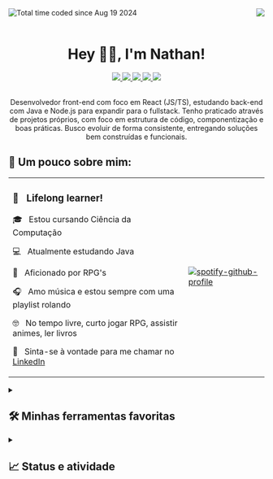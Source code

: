 <div align="center">
  <img align="right" src="https://komarev.com/ghpvc/?username=nathan-swe&color=811ed3&style=for-the-badge&label=Views" />
  <a href="https://wakatime.com/@96a13143-a47c-4a5f-932c-a56a25b82e18">
    <img align="left" src="https://wakatime.com/badge/user/96a13143-a47c-4a5f-932c-a56a25b82e18.svg?style=for-the-badge&color=811ed3" alt="Total time coded since Aug 19 2024" />
  </a>
</div>

<br>
<br>
<h1 align="center">Hey 👋🏾, I'm Nathan!</h1>
<div align="center">
  <a href="https://github.com/nathan-swe" target="_blank">
    <img src="https://img.shields.io/badge/GitHub-100000?style=for-the-badge&logo=github&logoColor=white" target="_blank" />
  </a>
  <a href="https://www.linkedin.com/in/nathan-swe/" target="_blank" >
    <img src="https://img.shields.io/badge/-LinkedIn-%230077B5?style=for-the-badge&logo=linkedin&logoColor=white" target="_blank" />
  </a>
  <a href="mailto:nathanls.swe@gmail.com">
    <img src="https://img.shields.io/badge/Gmail-D14836?style=for-the-badge&logo=gmail&logoColor=white" />
  </a>
  <a href="https://open.spotify.com/user/31ln6o6jtfic4zjqvyclkz47a7lq" target="_blank" >
    <img src="https://img.shields.io/badge/Spotify-1ED760?&style=for-the-badge&logo=spotify&logoColor=white" target="_blank" />
  </a>
  <a href="https://steamcommunity.com/id/missingerror" target="_blank">
    <img src="https://img.shields.io/badge/Steam-000000?style=for-the-badge&logo=steam&logoColor=white" target="_blank" />
  </a>
</div>

<br>
<p align="center">
  Desenvolvedor front-end com foco em React (JS/TS), estudando back-end com Java e Node.js para expandir para o fullstack. Tenho praticado através de projetos próprios, com foco em estrutura de código, componentização e boas práticas. Busco evoluir de forma consistente, entregando soluções bem construídas e funcionais.
</p>

<h2>🤔 Um pouco sobre mim:</h2>
<table align="center">
  <tr>
    <td colspan="2">
      <h3>📖 &nbsp; Lifelong learner!</h3>
      <p>🎓 &nbsp; Estou cursando Ciência da Computação</p>
      <p>💻 &nbsp; Atualmente estudando Java</p>
      <p>🏹 &nbsp; Aficionado por RPG's</p>
      <p>🎧 &nbsp; Amo música e estou sempre com uma playlist rolando</p>
      <p>🤓 &nbsp; No tempo livre, curto jogar RPG, assistir animes, ler livros</p>
      <p>💬 &nbsp; Sinta-se à vontade para me chamar no <a href="https://www.linkedin.com/in/nathan-swe/" target="_blank">LinkedIn</a></p>
      <!-- <p>📄 &nbsp; Dá uma olhada no meu currículo.</p> -->
    </td>
    <td colspan="2">
      <a href="https://spotify-github-profile.kittinanx.com/api/view?uid=31ln6o6jtfic4zjqvyclkz47a7lq&redirect=true">
        <img src="https://spotify-github-profile.kittinanx.com/api/view?uid=31ln6o6jtfic4zjqvyclkz47a7lq&cover_image=true&theme=default&show_offline=true&background_color=121212&interchange=true&bar_color=a200fa" alt="spotify-github-profile" />
      </a>
    </td>
  </tr>
</table>

<details>
  <summary><h2>🛠️ Minhas ferramentas favoritas</h2></summary>
  <div>
    <p><b>Proficiente com:</b></p>        
      <img title="Javascript" alt="javascript-logo" src="https://cdn.jsdelivr.net/gh/devicons/devicon@latest/icons/javascript/javascript-plain.svg" width="40px" />        
      <img title="Node.js" alt="nodejs-logo" src="https://cdn.jsdelivr.net/gh/devicons/devicon@latest/icons/nodejs/nodejs-plain-wordmark.svg" width="40px" />
      <img title="React" alt="react-logo" src="https://cdn.jsdelivr.net/gh/devicons/devicon@latest/icons/react/react-original-wordmark.svg" width="40px" />
      <img title="SASS" alt="sass-logo" src="https://cdn.jsdelivr.net/gh/devicons/devicon@latest/icons/sass/sass-original.svg" width="40px" />
      <img title="Tailwind" alt="tailwind-logo" src="https://cdn.jsdelivr.net/gh/devicons/devicon@latest/icons/tailwindcss/tailwindcss-original.svg" width="40px" />        
      <img title="Figma" alt="figma-logo" src="https://cdn.jsdelivr.net/gh/devicons/devicon@latest/icons/figma/figma-original.svg" width="40px" />          
      <img title="Git" alt="git-logo" src="https://cdn.jsdelivr.net/gh/devicons/devicon@latest/icons/git/git-original.svg" width="40px" />       
      <img title="Firebase" alt="firebase-logo" src="https://cdn.jsdelivr.net/gh/devicons/devicon@latest/icons/firebase/firebase-original.svg" width="40px" />        
      <img title="Jest" alt="jest-logo" src="https://cdn.jsdelivr.net/gh/devicons/devicon@latest/icons/jest/jest-plain.svg" width="40px" />
    <br>
    <br>
    <p><b>Aprimorando em:</b></p>        
      <img title="Java" alt="java-logo" src="https://cdn.jsdelivr.net/gh/devicons/devicon@latest/icons/java/java-original.svg" width="40px" />
      <img title="Spring" alt="spring-logo" src="https://cdn.jsdelivr.net/gh/devicons/devicon@latest/icons/spring/spring-original.svg" width="40px" />
      <img title="PostgreSQL" alt="postgresql-logo" src="https://cdn.jsdelivr.net/gh/devicons/devicon@latest/icons/postgresql/postgresql-plain-wordmark.svg" width="40px" />
      <img title="MongoDB" alt="mongodb-logo" src="https://cdn.jsdelivr.net/gh/devicons/devicon@latest/icons/mongodb/mongodb-plain-wordmark.svg" width="40px" />
  </div>
</details>

<details>
  <summary><h2>📈 Status e atividade</h2></summary>

| ![](http://github-profile-summary-cards.vercel.app/api/cards/stats?username=nathan-swe&theme=aura) | ![](http://github-profile-summary-cards.vercel.app/api/cards/repos-per-language?username=nathan-swe&hide=Html&theme=aura) | ![](http://github-profile-summary-cards.vercel.app/api/cards/most-commit-language?username=nathan-swe&theme=aura) |
| :------------------------------------------------------------------------------------------------: | :-----------------------------------------------------------------------------------------------------------------------: | :---------------------------------------------------------------------------------------------------------------: |

| ![](http://github-profile-summary-cards.vercel.app/api/cards/profile-details?username=nathan-swe&theme=aura) | [![GitHub Streak](https://streak-stats.demolab.com?user=nathan-swe&theme=aura&hide_border=true&date_format=j%20M%5B%20Y%5D)](https://git.io/streak-stats) |
| :----------------------------------------------------------------------------------------------------------: | :-------------------------------------------------------------------------------------------------------------------------------------------------------: |

| <img src="https://github-readme-stats.vercel.app/api/top-langs/?username=nathan-swe&layout=compact&theme=aura&hide_border=true" alt="Top Languages" width="390px" /> | [![Discord Presence](https://lanyard.cnrad.dev/api/1277639507218530449?theme=dark&idleMessage=Possivelmente%20longe%20do%20PC%20🍃)](https://discord.com/users/1277639507218530449) | <a href="https://x.com/babs69420/status/1936488344868823248" target="_blank"> <img src="https://i.ibb.co/fdtHZWGH/ezgif-3961231538190b.gif" width="200px" /> </a> |
| :------------------------------------------------------------------------------------------------------------------------------------------------------------------: | :---------------------------------------------------------------------------------------------------------------------------------------------------------------------------------: | :---------------------------------------------------------------------------------------------------------------------------------------------: |

</details>
